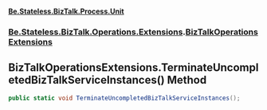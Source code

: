 #### [Be.Stateless.BizTalk.Process.Unit](README.md 'README')
### [Be.Stateless.BizTalk.Operations.Extensions](Be.Stateless.BizTalk.Operations.Extensions.md 'Be.Stateless.BizTalk.Operations.Extensions').[BizTalkOperationsExtensions](BizTalkOperationsExtensions.md 'Be.Stateless.BizTalk.Operations.Extensions.BizTalkOperationsExtensions')

## BizTalkOperationsExtensions.TerminateUncompletedBizTalkServiceInstances() Method

```csharp
public static void TerminateUncompletedBizTalkServiceInstances();
```